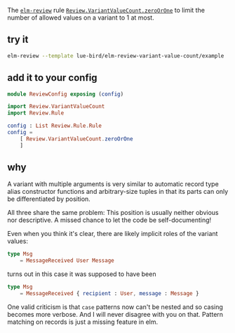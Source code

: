 The [`elm-review`](https://package.elm-lang.org/packages/jfmengels/elm-review/latest/) rule
[`Review.VariantValueCount.zeroOrOne`](https://package.elm-lang.org/packages/lue-bird/elm-review-variant-value-count/1.0.0/Review-VariantValueCount#zeroOrOne) to limit the number of allowed values on a variant to 1 at most.

## try it

```bash
elm-review --template lue-bird/elm-review-variant-value-count/example
```

## add it to your config

```elm
module ReviewConfig exposing (config)

import Review.VariantValueCount
import Review.Rule

config : List Review.Rule.Rule
config =
    [ Review.VariantValueCount.zeroOrOne
    ]
```

## why

A variant with multiple arguments is very similar to automatic record type alias constructor functions and arbitrary-size tuples
in that its parts can only be differentiated by position.

All three share the same problem: This position is usually neither obvious nor descriptive.
A missed chance to let the code be self-documenting!

Even when you think it's clear, there are likely implicit roles of the variant values:
```elm
type Msg
    = MessageReceived User Message
```
turns out in this case it was supposed to have been
```elm
type Msg
    = MessageReceived { recipient : User, message : Message }
```

One valid criticism is that `case` patterns now can't be nested
and so casing becomes more verbose.
And I will never disagree with you on that.
Pattern matching on records is just a missing feature in elm.
